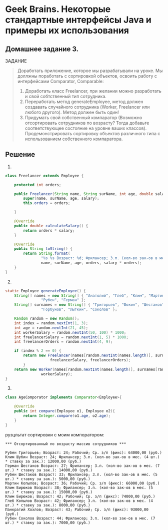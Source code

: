 # Geek Brains. Некоторые стандартные интерфейсы Java и примеры их использования

## Домашнее задание 3.

ЗАДАНИЕ

> Доработать приложение, которое мы разрабатывали на уроке. Мы доллжны поработать с сортировкой объектов, освоить работу с интерфейсами Comparator, Comparable:
> 1. Доработать класс Freelancer, при желании можно разработать и свой собтственный тип сотрудника.
> 2. Переработать метод generateEmployee, метод должен создавать случайного сотрудника (Worker, Freelancer или любого другого). Метод должен быть один!
> 3. Придумать свой собственный компаратор (Возможно отсортировать сотрудников по возрасту? Тогда добавьте соответствующее состояние на уровне ваших классов).
Продемонстрировать сортировку объектов различного типа с использованием собственного компаратора.

## Решение

1. 
```java
class Freelancer extends Employee {

    protected int orders;

    public Freelancer(String name, String surName, int age, double salary, int orders) {
        super(name, surName, age, salary);
        this.orders = orders;

    }

    @Override
    public double calculateSalary() {
        return orders * salary;
    }

    @Override
    public String toString() {
        return String.format(
                "%s %s Возраст: %d; Фрилансер; З.п. (кол-во зак-ов в мес. (%d шт.) * ставку за зак.): %.2f (руб.)",
                name, surName, age, orders, salary * orders);
    }
}
```
2.
```java
static Employee generateEmployee() {
    String[] names = new String[] { "Анатолий", "Глеб", "Клим", "Мартин", "Лазарь", "Владлен", "Клим", "Панкратий",
                "Рубен", "Герман" };
    String[] surnames = new String[] { "Григорьев", "Фокин", "Шестаков", "Хохлов", "Шубин", "Бирюков", "Копылов",
                "Горбунов", "Лыткин", "Соколов" };

    Random random = new Random();
    int index = random.nextInt(1, 3);
    int age = random.nextInt(21, 45);
    int workerSalary = random.nextInt(50, 100) * 1000;
    int freelancerSalary = random.nextInt(1, 5) * 1000;
    int freelancerOrders = random.nextInt(4, 9);

    if (index % 2 == 0) {
        return new Freelancer(names[random.nextInt(names.length)], surnames[random.nextInt(surnames.length)], age,
                    freelancerSalary, freelancerOrders);
        }
    return new Worker(names[random.nextInt(names.length)], surnames[random.nextInt(surnames.length)], age,
                workerSalary);
}
```

3.
```java
class AgeComporator implements Comparator<Employee>{

    @Override
    public int compare(Employee o1, Employee o2){
        return Integer.compare(o1.age, o2.age);
    }
}
```
рузцльтат сортировки с моим компоратором:
```
*** Отсортированный по возрасту массив сотрудников ***

Рубен Григорьев; Возраст: 24; Рабочий; Ср. з/п (фикс): 64000,00 (руб.)
Клим Шубин Возраст: 24; Фрилансер; З.п. (кол-во зак-ов в мес. (4 шт.) * ставку за зак.): 12000,00 (руб.)
Герман Шестаков Возраст: 27; Фрилансер; З.п. (кол-во зак-ов в мес. (7 шт.) * ставку за зак.): 14000,00 (руб.)
Рубен Шестаков Возраст: 33; Фрилансер; З.п. (кол-во зак-ов в мес. (5 шт.) * ставку за зак.): 5000,00 (руб.)
Мартин Копылов; Возраст: 36; Рабочий; Ср. з/п (фикс): 66000,00 (руб.)
Клим Бирюков Возраст: 38; Фрилансер; З.п. (кол-во зак-ов в мес. (5 шт.) * ставку за зак.): 15000,00 (руб.)
Клим Бирюков; Возраст: 42; Рабочий; Ср. з/п (фикс): 74000,00 (руб.)
Глеб Копылов Возраст: 42; Фрилансер; З.п. (кол-во зак-ов в мес. (4 шт.) * ставку за зак.): 8000,00 (руб.)
Панкратий Хохлов; Возраст: 43; Рабочий; Ср. з/п (фикс): 93000,00 (руб.)
Рубен Соколов Возраст: 44; Фрилансер; З.п. (кол-во зак-ов в мес. (7 шт.) * ставку за зак.): 7000,00 (руб.)
```